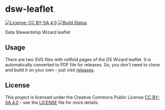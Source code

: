 # dsw-leaflet

[![License: CC BY-SA 4.0](https://img.shields.io/github/license/DataStewardshipWizard/dsw-leaflet.svg)](LICENSE)
[![Build Status](https://travis-ci.org/DataStewardshipWizard/dsw-leaflet.svg?branch=master)](https://travis-ci.org/DataStewardshipWizard/dsw-leaflet)

Data Stewardship Wizard leaflet

## Usage

There are two SVG files with rollfold pages of the DS Wizard leaflet. It is automatically converted to PDF file for releases. So, you don't need to clone and build it on your own - just visit [releases].

## License

This project is licensed under the Creative Commons Public License [CC BY-SA 4.0] - see the [LICENSE] file for more details.

[CC BY-SA 4.0]: https://creativecommons.org/licenses/by-sa/4.0/deed.cs
[LICENSE]: LICENSE
[releases]: https://github.com/DataStewardshipWizard/dsw-leaflet/releases
